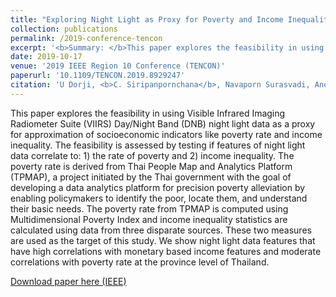 ```yaml
---
title: "Exploring Night Light as Proxy for Poverty and Income Inequality Approximation in Thailand"
collection: publications
permalink: /2019-conference-tencon
excerpt: '<b>Summary: </b>This paper explores the feasibility in using Visible Infrared Imaging Radiometer Suite (VIIRS) Day/Night Band (DNB) night light data as a proxy for approximation of socioeconomic indicators like poverty rate and income inequality. We show night light data features that have high correlations with monetary based income features and moderate correlations with poverty rate at the province level of Thailand.'
date: 2019-10-17
venue: '2019 IEEE Region 10 Conference (TENCON)'
paperurl: '10.1109/TENCON.2019.8929247'
citation: 'U Dorji, <b>C. Siripanpornchana</b>, Navaporn Surasvadi, Anon Plangprasopchok and Suttipong Thajchayapong. &quot;Exploring Night Light as Proxy for Poverty and Income Inequality Approximation in Thailand.&quot; <i>in Proc. IEEE Region 10 Conference (TENCON), Kochi, Kerala, India</i>. October. 2019.'
---
```

This paper explores the feasibility in using Visible Infrared Imaging Radiometer Suite (VIIRS) Day/Night Band (DNB) night light data as a proxy for approximation of socioeconomic indicators like poverty rate and income inequality. The feasibility is assessed by testing if features of night light data correlate to: 1) the rate of poverty and 2) income inequality. The poverty rate is derived from Thai People Map and Analytics Platform (TPMAP), a project initiated by the Thai government with the goal of developing a data analytics platform for precision poverty alleviation by enabling policymakers to identify the poor, locate them, and understand their basic needs. The poverty rate from TPMAP is computed using Multidimensional Poverty Index and income inequality statistics are calculated using data from three disparate sources. These two measures are used as the target of this study. We show night light data features that have high correlations with monetary based income features and moderate correlations with poverty rate at the province level of Thailand.

[Download paper here (IEEE)](https://ieeexplore.ieee.org/abstract/document/8929247)
